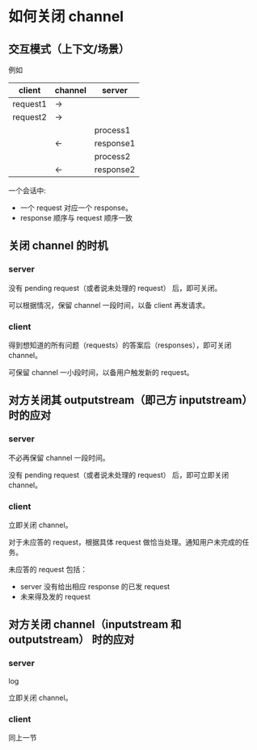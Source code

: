 # 如何关闭 channel
## 交互模式（上下文/场景）
例如

| client | channel | server |
|--- | --- | ---|
| request1 | ->| |
| request2 | ->| |
| | | process1 |
| | <- | response1 |
| | | process2 |
| | <- | response2 |

一个会话中:
* 一个 request 对应一个 response。
* response 顺序与 request 顺序一致

## 关闭 channel 的时机
### server
没有 pending request（或者说未处理的 request） 后，即可关闭。

可以根据情况，保留 channel 一段时间，以备 client 再发请求。

### client
得到想知道的所有问题（requests）的答案后（responses），即可关闭 channel。

可保留 channel 一小段时间，以备用户触发新的 request。

## 对方关闭其 outputstream（即己方 inputstream）时的应对
### server
不必再保留 channel 一段时间。

没有 pending request（或者说未处理的 request） 后，即可立即关闭 channel。

### client
立即关闭 channel。

对于未应答的 request，根据具体 request 做恰当处理。通知用户未完成的任务。

未应答的 request 包括：
* server 没有给出相应 response 的已发 request
* 未来得及发的 request

## 对方关闭 channel（inputstream 和 outputstream） 时的应对
### server
log

立即关闭 channel。

### client
同上一节
